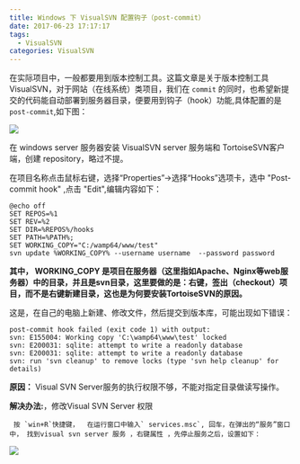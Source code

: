 ```yaml
---
title: Windows 下 VisualSVN 配置钩子（post-commit）
date: 2017-06-23 17:17:17
tags:
  - VisualSVN
categories: VisualSVN
---
```

在实际项目中，一般都要用到版本控制工具。这篇文章是关于版本控制工具 VisualSVN，对于网站（在线系统）类项目，我们在 `commit` 的同时，也希望新提交的代码能自动部署到服务器目录，便要用到钩子（hook）功能,具体配置的是 `post-commit`,如下图：

![](images/njbHBu2cK0.png)

在 windows server 服务器安装 VisualSVN server 服务端和 TortoiseSVN客户端，创建 repository，略过不提。

在项目名称点击鼠标右键，选择“Properties”->选择“Hooks”选项卡，选中 "Post-commit hook" ,点击 "Edit",编辑内容如下：

```
@echo off  
SET REPOS=%1  
SET REV=%2  
SET DIR=%REPOS%/hooks  
SET PATH=%PATH%;  
SET WORKING_COPY="C:/wamp64/www/test"
svn update %WORKING_COPY% --username username  --password password
```

**其中， WORKING_COPY 是项目在服务器（这里指如Apache、Nginx等web服务器）中的目录，并且是svn目录，这里要做的是：右键，签出（checkout）项目，而不是右键新建目录，这也是为何要安装TortoiseSVN的原因。**

这是，在自己的电脑上新建、修改文件，然后提交到版本库，可能出现如下错误：

```
post-commit hook failed (exit code 1) with output:
svn: E155004: Working copy 'C:\wamp64\www\test' locked
svn: E200031: sqlite: attempt to write a readonly database
svn: E200031: sqlite: attempt to write a readonly database
svn: run 'svn cleanup' to remove locks (type 'svn help cleanup' for details)
```

**原因：** Visual SVN Server服务的执行权限不够，不能对指定目录做读写操作。

**解决办法:**，修改Visual SVN Server 权限

     按 `win+R`快捷键，  在运行窗口中输入` services.msc`, 回车，在弹出的“服务”窗口中， 找到visual svn server 服务 ，右键属性 ，先停止服务之后，设置如下：



![](images/29192c5bCc.png)
